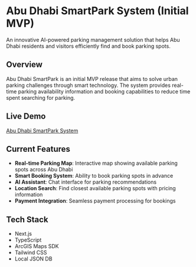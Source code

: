 # Abu Dhabi SmartPark System (Initial MVP)

An innovative AI-powered parking management solution that helps Abu Dhabi residents and visitors efficiently find and book parking spots.

## Overview

Abu Dhabi SmartPark is an initial MVP release that aims to solve urban parking challenges through smart technology. The system provides real-time parking availability information and booking capabilities to reduce time spent searching for parking.

## Live Demo
[Abu Dhabi SmartPark System](https://adps-jet.vercel.app/)

## Current Features

- **Real-time Parking Map**: Interactive map showing available parking spots across Abu Dhabi
- **Smart Booking System**: Ability to book parking spots in advance
- **AI Assistant**: Chat interface for parking recommendations
- **Location Search**: Find closest available parking spots with pricing information
- **Payment Integration**: Seamless payment processing for bookings

## Tech Stack

- Next.js
- TypeScript
- ArcGIS Maps SDK
- Tailwind CSS
- Local JSON DB
